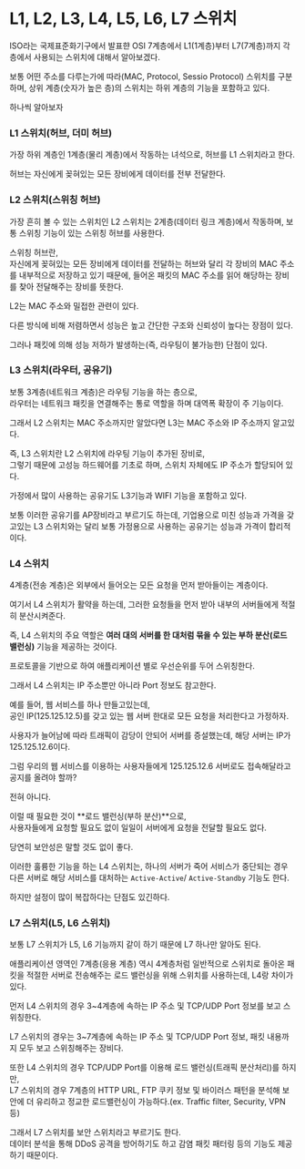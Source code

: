 # L1, L2, L3, L4, L5, L6, L7 스위치

ISO라는 국제표준화기구에서 발표햔 OSI 7계층에서 L1(1계층)부터 L7(7계층)까지 각 층에서 사용되는 스위치에 대해서 알아보겠다.
  
보통 어떤 주소를 다루는가에 따라(MAC, Protocol, Sessio Protocol) 스위치를 구분하며, 상위 계층(숫자가 높은 층)의 스위치는 하위 계층의 기능을 포함하고 있다.
  
하나씩 알아보자

### L1 스위치(허브, 더미 허브)
가장 하위 계층인 1계층(물리 계층)에서 작동하는 녀석으로, 허브를 L1 스위치라고 한다.
  
허브는 자신에게 꽂혀있는 모든 장비에게 데이터를 전부 전달한다.

### L2 스위치(스위칭 허브)
가장 흔히 볼 수 있는 스위치인 L2 스위치는 2계층(데이터 링크 계층)에서 작동하며, 보통 스위칭 기능이 있는 스위칭 허브를 사용한다.
  
스위칭 허브란,  
자신에게 꽂혀있는 모든 장비에게 데이터를 전달하는 허브와 달리 각 장비의 MAC 주소를 내부적으로 저장하고 있기 때문에, 들어온 패킷의 MAC 주소를 읽어 해당하는 장비를 찾아 전달해주는 장비를 뜻한다.
  
L2는 MAC 주소와 밀접한 관련이 있다.
  
다른 방식에 비해 저렴하면서 성능은 높고 간단한 구조와 신뢰성이 높다는 장점이 있다.  
  
그러나 패킷에 의해 성능 저하가 발생하는(즉, 라우팅이 불가능한) 단점이 있다.

### L3 스위치(라우터, 공유기)
보통 3계층(네트워크 계층)은 라우팅 기능을 하는 층으로,  
라우터는 네트워크 패킷을 연결해주는 통로 역할을 하며 대역폭 확장이 주 기능이다.
  
그래서 L2 스위치는 MAC 주소까지만 알았다면 L3는 MAC 주소와 IP 주소까지 알고있다.
  
즉, L3 스위치란 L2 스위치에 라우팅 기능이 추가된 장비로,  
그렇기 때문에 고성능 하드웨어를 기초로 하며, 스위치 자체에도 IP 주소가 할당되어 있다.
  
가정에서 많이 사용하는 공유기도 L3기능과 WIFI 기능을 포함하고 있다.  
  
보통 이러한 공유기를 AP장비라고 부르기도 하는데, 기업용으로 미친 성능과 가격을 갖고있는 L3 스위치와는 달리 보통 가정용으로 사용하는 공유기는 성능과 가격이 합리적이다.

### L4 스위치
4계층(전송 계층)은 외부에서 들어오는 모든 요청을 먼저 받아들이는 계층이다.
  
여기서 L4 스위치가 활약을 하는데, 그러한 요청들을 먼저 받아 내부의 서버들에게 적절히 분산시켜준다.
  
즉, L4 스위치의 주요 역할은 **여러 대의 서버를 한 대처럼 묶을 수 있는 부하 분산(로드 밸런싱)** 기능을 제공하는 것이다.
  
프로토콜을 기반으로 하여 애플리케이션 별로 우선순위를 두어 스위칭한다.
  
그래서 L4 스위치는 IP 주소뿐만 아니라 Port 정보도 참고한다.
  
예를 들어, 웹 서비스를 하나 만들고있는데,  
공인 IP(125.125.12.5)를 갖고 있는 웹 서버 한대로 모든 요청을 처리한다고 가정하자.
  
사용자가 늘어남에 따라 트래픽이 감당이 안되어 서버를 증설했는데, 해당 서버는 IP가 125.125.12.6이다.
  
그럼 우리의 웹 서비스를 이용하는 사용자들에게 125.125.12.6 서버로도 접속해달라고 공지를 올려야 할까?
  
전혀 아니다.
  
이럴 때 필요한 것이 **로드 밸런싱(부하 분산)**으로,  
사용자들에게 요청할 필요도 없이 일일이 서버에게 요청을 전달할 필요도 없다.
  
당연히 보안성은 말할 것도 없이 좋다.
  
이러한 훌륭한 기능을 하는 L4 스위치는, 하나의 서버가 죽어 서비스가 중단되는 경우 다른 서버로 해당 서비스를 대처하는 `Active-Active`/ `Active-Standby` 기능도 한다.
  
하지만 설정이 많이 복잡하다는 단점도 있긴하다.

### L7 스위치(L5, L6 스위치)
보통 L7 스위치가 L5, L6 기능까지 같이 하기 때문에 L7 하나만 알아도 된다.
  
애플리케이션 영역인 7계층(응용 계층) 역시 4계층처럼 일반적으로 스위치로 돌아온 패킷을 적절한 서버로 전송해주는 로드 밸런싱을 위해 스위치를 사용하는데, L4랑 차이가 있다.
  
먼저 L4 스위치의 경우 3~4계층에 속하는 IP 주소 및 TCP/UDP Port 정보를 보고 스위칭한다.
  
L7 스위치의 경우는 3~7계층에 속하는 IP 주소 및 TCP/UDP Port 정보, 패킷 내용까지 모두 보고 스위칭해주는 장비다.
  
또한 L4 스위치의 경우 TCP/UDP Port를 이용해 로드 밸런싱(트래픽 분산처리)를 하지만,  
L7 스위치의 경우 7계층의 HTTP URL, FTP 쿠키 정보 및 바이러스 패턴을 분석해 보안에 더 유리하고 정교한 로드밸런싱이 가능하다.(ex. Traffic filter, Security, VPN 등)
  
그래서 L7 스위치를 보안 스위치라고 부르기도 한다.  
데이터 분석을 통해 DDoS 공격을 방어하기도 하고 감염 패킷 패터링 등의 기능도 제공하기 때문이다.